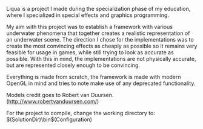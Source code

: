 Liqua is a project I made during the specialization phase of my education, where I specialized in special effects and graphics programming.

My aim with this project was to establish a framework with various underwater phenomena that together creates a realistic representation of an underwater scene. The direction I chose for the implementations was to create the most convincing effects as cheaply as possible so it remains very feasible for usage in games, while still trying to look as accurate as possible. With this in mind, the implementations are not physically accurate, but are represented closely enough to be convincing.

Everything is made from scratch, the framework is made with modern OpenGL in mind and tries to note make use of any deprecated functionality.

Models credit goes to Robert van Duursen. (http://www.robertvanduursen.com/)

For the project to compile, change the working directory to: $(SolutionDir)\bin\$(Configuration) 

